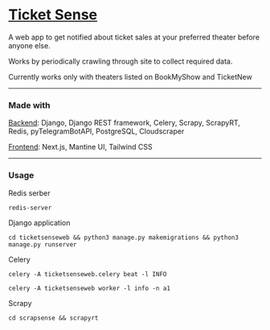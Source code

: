 # [Ticket Sense](https://ticketsense.annleefores.com/)

A web app to get notified about ticket sales at your preferred theater before anyone else.

Works by periodically crawling through site to collect required data.

Currently works only with theaters listed on BookMyShow and TicketNew

---

### Made with

[Backend](https://github.com/AnnleeFores/Ticket-Sense-Web): Django, Django REST framework, Celery, Scrapy, ScrapyRT, Redis, pyTelegramBotAPI, PostgreSQL, Cloudscraper

[Frontend](https://github.com/AnnleeFores/Ticket-Sense-Web-Frontend): Next.js, Mantine UI, Tailwind CSS

---

### Usage

Redis serber

```
redis-server
```

Django application

```
cd ticketsenseweb && python3 manage.py makemigrations && python3 manage.py runserver
```

Celery

```
celery -A ticketsenseweb.celery beat -l INFO
```

```
celery -A ticketsenseweb worker -l info -n a1
```

Scrapy

```
cd scrapsense && scrapyrt
```
